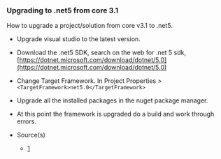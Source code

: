 ### Upgrading to .net5 from core 3.1

How to upgrade a project/solution from core v3.1 to .net5.
- Upgrade visual studio to the latest version.
- Download the .net5 SDK, search on the web for .net 5 sdk, [https://dotnet.microsoft.com/download/dotnet/5.0](https://dotnet.microsoft.com/download/dotnet/5.0)
- Change Target Framework. In Project Properties > `<TargetFramework>net5.0</TargetFramework>`
- Upgrade all the installed packages in the nuget package manager.
- At this point the framework is upgraded do a build and work through errors.


- Source(s)
  - [1](https://docs.microsoft.com/en-us/aspnet/core/migration/31-to-50?view=aspnetcore-5.0&tabs=visual-studio)
